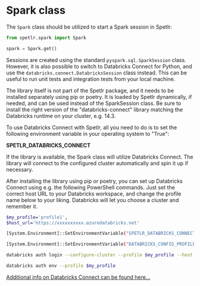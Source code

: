 
# Spark class

The `Spark` class should be utilized to start a Spark session in Spetlr:

```python 
from spetlr.spark import Spark

spark = Spark.get()
```

Sessions are created using the standard `pyspark.sql.SparkSession` class.
However, it is also possible to switch to Databricks Connect for Python,
and use the `databricks.connect.DatabricksSession` class instead. This can
be useful to run unit tests and integration tests from your local machine.

The library itself is not part of the Spetlr package, and it needs to be
installed separately using pip or poetry. It is loaded by Spetlr
dynamically, if needed, and can be used instead of the SparkSession class.
Be sure to install the right version of the "databricks-connect" library
matching the Databricks runtime on your cluster, e.g. 14.3.

To use Databricks Connect with Spetlr, all you need to do is to set
the following environment variable in your operating system to "True": 

**SPETLR_DATABRICKS_CONNECT**

If the library is available, the Spark class will utilize
Databricks Connect. The library will connect to the configured cluster
automatically and spin it up if necessary.

After installing the library using pip or poetry, you can set up
Databricks Connect using e.g. the following PowerShell commands.
Just set the correct host URL to your Databricks workspace, and change
the profile name below to your liking. Databricks will let you choose
a cluster and remember it. 

```sh
$my_profile='profile1',
$host_url='https://xxxxxxxxxx.azuredatabricks.net'

[System.Environment]::SetEnvironmentVariable("SPETLR_DATABRICKS_CONNECT", $true, [System.EnvironmentVariableTarget]::User)

[System.Environment]::SetEnvironmentVariable("DATABRICKS_CONFIG_PROFILE", $my_profile, [System.EnvironmentVariableTarget]::User)

databricks auth login --configure-cluster --profile $my_profile --host $host_url

databricks auth env --profile $my_profile
```

[Additional info on Databricks Connect can be found here...](https://docs.databricks.com/en/dev-tools/databricks-connect/python/index.html)
